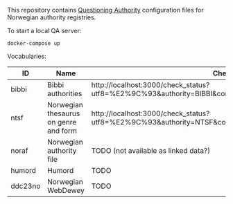 This repository contains [Questioning Authority](https://github.com/LD4P/qa_server) configuration files for Norwegian authority registries.

To start a local QA server:

    docker-compose up

Vocabularies:

ID | Name | Checks
--|--|--
bibbi | Bibbi authorities | http://localhost:3000/check_status?utf8=%E2%9C%93&authority=BIBBI&compare_with=&validation_type=all_checks
ntsf |  Norwegian thesaurus on genre and form | http://localhost:3000/check_status?utf8=%E2%9C%93&authority=NTSF&compare_with=&validation_type=all_checks
noraf | Norwegian authority file | TODO (not available as linked data?)
humord | Humord | TODO
ddc23no | Norwegian WebDewey | TODO

